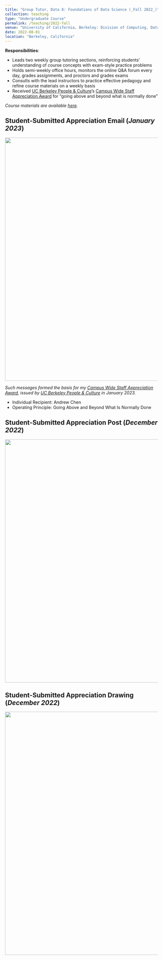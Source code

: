 ```yaml
---
title: "Group Tutor, Data 8: Foundations of Data Science (_Fall 2022_)"
collection: teaching
type: "Undergraduate Course"
permalink: /teaching/2022-fall
venue: "University of California, Berkeley: Division of Computing, Data Science, and Society (CDSS)"
date: 2022-08-01
location: "Berkeley, California"
---
```


__Responsibilities__:
- Leads two weekly group tutoring sections, reinforcing students’ understanding of course concepts with exam-style practice problems
- Holds semi-weekly office hours, monitors the online Q&A forum every day, grades assignments, and proctors and grades exams
- Consults with the lead instructors to practice effective pedagogy and refine course materials on a weekly basis
- Received [UC Berkeley People & Culture](https://hr.berkeley.edu/about)’s [Campus Wide Staff Appreciation Award](http://hr.berkeley.edu/performance/operating-principles/appreciate) for “going above and beyond what is normally done”

_Course materials are available [here](http://www.data8.org/fa22/)._

## Student-Submitted Appreciation Email (_January 2023_)
<img width="800" src="https://user-images.githubusercontent.com/100865459/210942032-64a00440-fce6-4dba-80f3-de5f387de470.png">

_Such messages formed the basis for my [Campus Wide Staff Appreciation Award](http://hr.berkeley.edu/performance/operating-principles/appreciate), issued by [UC Berkeley People & Culture](https://hr.berkeley.edu/about) in January 2023._
* Individual Recipient: Andrew Chen
* Operating Principle: Going Above and Beyond What Is Normally Done

## Student-Submitted Appreciation Post (_December 2022_)
<img width="800" src="https://user-images.githubusercontent.com/100865459/210116278-9864112e-8b67-4471-bdb3-4098019ad0cb.png">

## Student-Submitted Appreciation Drawing (_December 2022_)
<img width="800" src="https://user-images.githubusercontent.com/100865459/210116271-8cf7838f-9e2e-4958-93ce-46d494ba9889.png">

